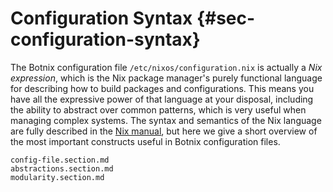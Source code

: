 # Configuration Syntax {#sec-configuration-syntax}

The Botnix configuration file `/etc/nixos/configuration.nix` is actually
a *Nix expression*, which is the Nix package manager's purely functional
language for describing how to build packages and configurations. This
means you have all the expressive power of that language at your
disposal, including the ability to abstract over common patterns, which
is very useful when managing complex systems. The syntax and semantics
of the Nix language are fully described in the [Nix
manual](https://nixos.org/nix/manual/#chap-writing-nix-expressions), but
here we give a short overview of the most important constructs useful in
Botnix configuration files.

```{=include=} sections
config-file.section.md
abstractions.section.md
modularity.section.md
```
